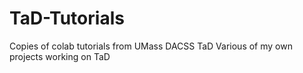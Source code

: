 # TaD-Tutorials
Copies of colab tutorials from UMass DACSS TaD
Various of my own projects working on TaD

